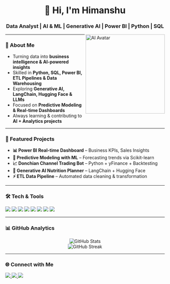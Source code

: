 <h1 align="center">👋 Hi, I'm Himanshu</h1>
<h3 align="center">Data Analyst | AI & ML | Generative AI | Power BI | Python | SQL</h3>

<img align="right" alt="AI Avatar" width="250" src="https://avatars.githubusercontent.com/u/9919?s=280&v=4"/>

---

### 🚀 About Me  
- Turning data into **business intelligence & AI-powered insights**  
- Skilled in **Python, SQL, Power BI, ETL Pipelines & Data Warehousing**  
- Exploring **Generative AI, LangChain, Hugging Face & LLMs**  
- Focused on **Predictive Modeling & Real-time Dashboards**  
- Always learning & contributing to **AI + Analytics projects**  

---

### 📌 Featured Projects  
- **📊 Power BI Real-time Dashboard** – Business KPIs, Sales Insights  
- **🤖 Predictive Modeling with ML** – Forecasting trends via Scikit-learn  
- **📈 Donchian Channel Trading Bot** – Python + yFinance + Backtesting  
- **🍎 Generative AI Nutrition Planner** – LangChain + Hugging Face  
- **⚡ ETL Data Pipeline** – Automated data cleaning & transformation  

---

### 🛠️ Tech & Tools  
<p>
  <img src="https://img.shields.io/badge/Python-3776AB?style=for-the-badge&logo=python&logoColor=white"/>
  <img src="https://img.shields.io/badge/SQL-025E8C?style=for-the-badge&logo=postgresql&logoColor=white"/>
  <img src="https://img.shields.io/badge/Power%20BI-F2C811?style=for-the-badge&logo=power-bi&logoColor=black"/>
  <img src="https://img.shields.io/badge/Git-F05032?style=for-the-badge&logo=git&logoColor=white"/>
  <img src="https://img.shields.io/badge/GitHub-181717?style=for-the-badge&logo=github&logoColor=white"/>
  <img src="https://img.shields.io/badge/HuggingFace-FFAE1A?style=for-the-badge&logo=huggingface&logoColor=black"/>
  <img src="https://img.shields.io/badge/LangChain-2E77BC?style=for-the-badge&logo=chainlink&logoColor=white"/>
  <img src="https://img.shields.io/badge/Generative%20AI-1D9BF0?style=for-the-badge&logo=openai&logoColor=white"/>
</p>

---

### 📊 GitHub Analytics  
<p align="center">
  <img src="https://github-readme-stats.vercel.app/api?username=YourGitHubUsername&show_icons=true&theme=tokyonight" alt="GitHub Stats"/>
  <br/>
  <img src="https://github-readme-streak-stats.herokuapp.com/?user=YourGitHubUsername&theme=tokyonight" alt="GitHub Streak"/>
</p>

---

### 🌐 Connect with Me  
<p>
  <a href="https://www.linkedin.com/in/himanshu-sirohi-02a941367/" target="_blank">
    <img src="https://img.shields.io/badge/LinkedIn-0A66C2?style=for-the-badge&logo=linkedin&logoColor=white"/>
  </a>
  <a href="mailto:your.himanshusirohi41@gmail.com">
    <img src="https://img.shields.io/badge/Email-D14836?style=for-the-badge&logo=gmail&logoColor=white"/>
  </a>
  <a href="https://github.com/SIROHI42">
    <img src="https://img.shields.io/badge/GitHub-181717?style=for-the-badge&logo=github&logoColor=white"/>
  </a>
</p>
